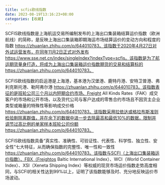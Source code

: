 ---
title: scfis欧线指数
date: 2023-08-19T13:16:23+08:00
categories: [收藏]
---SCFIS欧线指数是上海航运交易所编制发布的上海出口集装箱结算运价指数（欧洲航线）的简称，是反映上海出口集装箱即期海运市场结算运价的变动方向和程度的指数 https://zhuanlan.zhihu.com/p/644010783。该指数于2020年4月27日对外试运营发布，在同年11月2日正式对外发布 https://www.sse.net.cn/index/singleIndex?indexType=scfis。该指数是为了航运期货量身打造，将成为上海出口集装箱运价指数期货的交易和结算标的 https://zhuanlan.zhihu.com/p/644010783。SCFIS欧线指数的启运港是上海港，基本港为汉堡港、鹿特丹港、安特卫普港、弗利克斯托港、勒阿弗尔港 https://zhuanlan.zhihu.com/p/644010783。该指数表征的是班轮公司三个月以内短期合约市场、Freight All Kinds Rates（FAK）成交客户的市场和公开市场，以及货代公司与客户达成的零售合约市场且不因货主企业类型或箱量的特殊性等影响成交价格 https://zhuanlan.zhihu.com/p/644010783。该指数采用拉依达或格拉布斯准则检验剔除离群值，并在余下的数据中进一步去除最高和最低10%的数据，限制并调节过高比例的单家样本班轮公司份额 https://zhuanlan.zhihu.com/p/644010783。SCFIS欧线指数具备“真实性、准确性、可验证性、代表性、科学性、独立性、安全性”七大特征，从而确保指数的完整性、唯一性和一致性 https://zhuanlan.zhihu.com/p/644010783。该指数与SCFI（上海出口集装箱运价指数）、FBX（Freightos Baltic International Index）、WCI（World Container Index）、XSI（Xeneta Shipping Index）等权威的现货市场运价指数走势高度相同，与SCFI的相关性达到99%以上，证明了该指数能够及时、充分地反映运价市场波动。